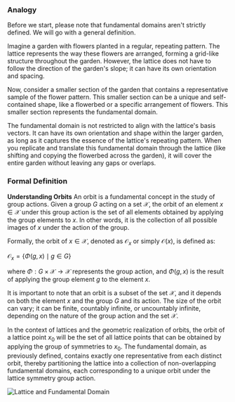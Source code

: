 ### Analogy

Before we start, please note that fundamental domains aren't strictly defined. We will go with a general definition.

Imagine a garden with flowers planted in a regular, repeating pattern. The lattice represents the way these flowers are arranged, forming a grid-like structure throughout the garden. However, the lattice does not have to follow the direction of the garden's slope; it can have its own orientation and spacing.

Now, consider a smaller section of the garden that contains a representative sample of the flower pattern. This smaller section can be a unique and self-contained shape, like a flowerbed or a specific arrangement of flowers. This smaller section represents the fundamental domain.

The fundamental domain is not restricted to align with the lattice's basis vectors. It can have its own orientation and shape within the larger garden, as long as it captures the essence of the lattice's repeating pattern. When you replicate and translate this fundamental domain through the lattice (like shifting and copying the flowerbed across the garden), it will cover the entire garden without leaving any gaps or overlaps.

### Formal Definition

**Understanding Orbits**
An orbit is a fundamental concept in the study of group actions. Given a group $G$ acting on a set $\mathcal{X}$, the orbit of an element $x \in \mathcal{X}$ under this group action is the set of all elements obtained by applying the group elements to $x$. In other words, it is the collection of all possible images of $x$ under the action of the group.

Formally, the orbit of $x \in \mathcal{X}$, denoted as $\mathcal{O}_x$ or simply $\mathcal{O}(x)$, is defined as:

$\mathcal{O}_x = \{ \Phi(g, x) \mid g \in G \}$

where $\Phi: G \times \mathcal{X} \rightarrow \mathcal{X}$ represents the group action, and $\Phi(g, x)$ is the result of applying the group element $g$ to the element $x$.

It is important to note that an orbit is a subset of the set $\mathcal{X}$, and it depends on both the element $x$ and the group $G$ and its action. The size of the orbit can vary; it can be finite, countably infinite, or uncountably infinite, depending on the nature of the group action and the set $\mathcal{X}$.

In the context of lattices and the geometric realization of orbits, the orbit of a lattice point $x_0$ will be the set of all lattice points that can be obtained by applying the group of symmetries to $x_0$. The fundamental domain, as previously defined, contains exactly one representative from each distinct orbit, thereby partitioning the lattice into a collection of non-overlapping fundamental domains, each corresponding to a unique orbit under the lattice symmetry group action.

![Lattice and Fundamental Domain](/images/lattice-and-fd.png)
